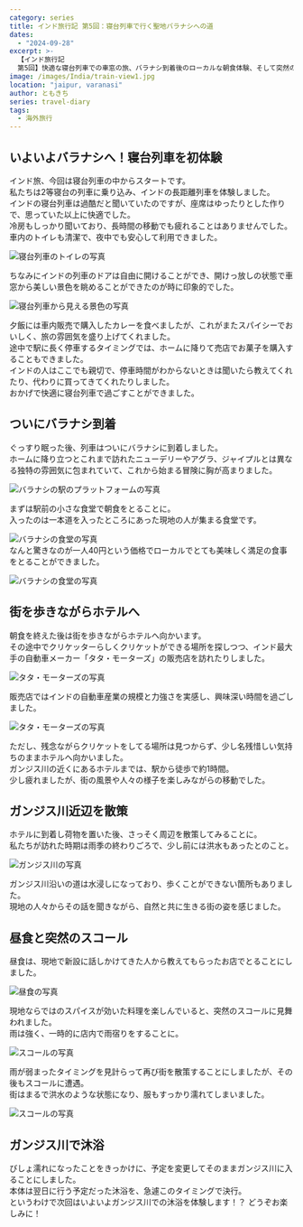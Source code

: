 ```yaml
---
category: series
title: インド旅行記 第5回：寝台列車で行く聖地バラナシへの道
dates:
  - "2024-09-28"
excerpt: >-
  【インド旅行記
  第5回】快適な寝台列車での車窓の旅、バラナシ到着後のローカルな朝食体験、そして突然のスコールまで。インドの日常と非日常が交差する街での最初の1日。ガンジス川での沐浴を前に期待が高まる聖地バラナシでの冒険。
image: /images/India/train-view1.jpg
location: "jaipur, varanasi"
author: ともきち
series: travel-diary
tags:
  - 海外旅行
---
```


## いよいよバラナシへ！寝台列車を初体験

インド旅、今回は寝台列車の中からスタートです。  
私たちは2等寝台の列車に乗り込み、インドの長距離列車を体験しました。  
インドの寝台列車は過酷だと聞いていたのですが、座席はゆったりとした作りで、思っていた以上に快適でした。  
冷房もしっかり聞いており、長時間の移動でも疲れることはありませんでした。  
車内のトイレも清潔で、夜中でも安心して利用できました。

![寝台列車のトイレの写真](/images/India/train-toilet2.jpg)

ちなみにインドの列車のドアは自由に開けることができ、開けっ放しの状態で車窓から美しい景色を眺めることができたのが時に印象的でした。

![寝台列車から見える景色の写真](/images/India/train-view1.jpg)

夕飯には車内販売で購入したカレーを食べましたが、これがまたスパイシーでおいしく、旅の雰囲気を盛り上げてくれました。  
途中で駅に長く停車するタイミングでは、ホームに降りて売店でお菓子を購入することもできました。  
インドの人はここでも親切で、停車時間がわからないときは聞いたら教えてくれたり、代わりに買ってきてくれたりしました。  
おかげで快適に寝台列車で過ごすことができました。

## ついにバラナシ到着

ぐっすり眠った後、列車はついにバラナシに到着しました。  
ホームに降り立つとこれまで訪れたニューデリーやアグラ、ジャイプルとは異なる独特の雰囲気に包まれていて、これから始まる冒険に胸が高まりました。

![バラナシの駅のプラットフォームの写真](/images/India/varanasi-station.jpg)

まずは駅前の小さな食堂で朝食をとることに。  
入ったのは一本道を入ったところにあった現地の人が集まる食堂です。

![バラナシの食堂の写真](/images/India/varanasi-morning-shop.jpg)  
なんと驚きなのが一人40円という価格でローカルでとても美味しく満足の食事をとることができました。

![バラナシの食堂の写真](/images/India/varanasi-morning.jpg)

## 街を歩きながらホテルへ

朝食を終えた後は街を歩きながらホテルへ向かいます。  
その途中でクリケッターらしくクリケットができる場所を探しつつ、インド最大手の自動車メーカー「タタ・モーターズ」の販売店を訪れたりしました。

![タタ・モーターズの写真](/images/India/tata-motors-car-shop.jpg)

販売店ではインドの自動車産業の規模と力強さを実感し、興味深い時間を過ごしました。

![タタ・モーターズの写真](/images/India/tata-motors-car-shop2.jpg)

ただし、残念ながらクリケットをしてる場所は見つからず、少し名残惜しい気持ちのままホテルへ向かいました。  
ガンジス川の近くにあるホテルまでは、駅から徒歩で約1時間。  
少し疲れましたが、街の風景や人々の様子を楽しみながらの移動でした。

## ガンジス川近辺を散策

ホテルに到着し荷物を置いた後、さっそく周辺を散策してみることに。  
私たちが訪れた時期は雨季の終わりごろで、少し前には洪水もあったとのこと。

![ガンジス川の写真](/images/India/ganga-view-from-the-hotel.jpg)

ガンジス川沿いの道は水浸しになっており、歩くことができない箇所もありました。  
現地の人々からその話を聞きながら、自然と共に生きる街の姿を感じました。

## 昼食と突然のスコール

昼食は、現地で新設に話しかけてきた人から教えてもらったお店でとることにしました。

![昼食の写真](/images/India/varanasi-lunch.jpg)

現地ならではのスパイスが効いた料理を楽しんでいると、突然のスコールに見舞われました。  
雨は強く、一時的に店内で雨宿りをすることに。

![スコールの写真](/images/India/squall1.jpg)

雨が弱まったタイミングを見計らって再び街を散策することにしましたが、その後もスコールに遭遇。  
街はまるで洪水のような状態になり、服もすっかり濡れてしまいました。

![スコールの写真](/images/India/squall2.jpg)

## ガンジス川で沐浴

びしょ濡れになったことをきっかけに、予定を変更してそのままガンジス川に入ることにしました。  
本体は翌日に行う予定だった沐浴を、急遽このタイミングで決行。  
というわけで次回はいよいよガンジス川での沐浴を体験します！？
どうぞお楽しみに！
